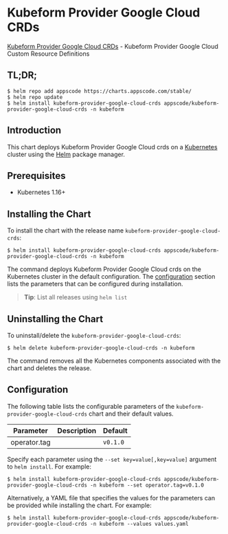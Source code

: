 # Kubeform Provider Google Cloud CRDs

[Kubeform Provider Google Cloud CRDs](https://github.com/kubeform) - Kubeform Provider Google Cloud Custom Resource Definitions

## TL;DR;

```console
$ helm repo add appscode https://charts.appscode.com/stable/
$ helm repo update
$ helm install kubeform-provider-google-cloud-crds appscode/kubeform-provider-google-cloud-crds -n kubeform
```

## Introduction

This chart deploys Kubeform Provider Google Cloud crds on a [Kubernetes](http://kubernetes.io) cluster using the [Helm](https://helm.sh) package manager.

## Prerequisites

- Kubernetes 1.16+

## Installing the Chart

To install the chart with the release name `kubeform-provider-google-cloud-crds`:

```console
$ helm install kubeform-provider-google-cloud-crds appscode/kubeform-provider-google-cloud-crds -n kubeform
```

The command deploys Kubeform Provider Google Cloud crds on the Kubernetes cluster in the default configuration. The [configuration](#configuration) section lists the parameters that can be configured during installation.

> **Tip**: List all releases using `helm list`

## Uninstalling the Chart

To uninstall/delete the `kubeform-provider-google-cloud-crds`:

```console
$ helm delete kubeform-provider-google-cloud-crds -n kubeform
```

The command removes all the Kubernetes components associated with the chart and deletes the release.

## Configuration

The following table lists the configurable parameters of the `kubeform-provider-google-cloud-crds` chart and their default values.

|  Parameter   | Description | Default  |
|--------------|-------------|----------|
| operator.tag |             | `v0.1.0` |


Specify each parameter using the `--set key=value[,key=value]` argument to `helm install`. For example:

```console
$ helm install kubeform-provider-google-cloud-crds appscode/kubeform-provider-google-cloud-crds -n kubeform --set operator.tag=v0.1.0
```

Alternatively, a YAML file that specifies the values for the parameters can be provided while
installing the chart. For example:

```console
$ helm install kubeform-provider-google-cloud-crds appscode/kubeform-provider-google-cloud-crds -n kubeform --values values.yaml
```

